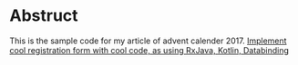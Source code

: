 # Abstruct 

This is the sample code for my article of advent calender 2017.
[Implement cool registration form with cool code, as using RxJava, Kotlin, Databinding](https://medium.com/eureka-engineering/rxjava-kotlin-databinding%E3%81%A7%E3%82%A4%E3%82%B1%E3%81%A6%E3%82%8B%E5%85%A5%E5%8A%9B%E3%83%95%E3%82%A9%E3%83%BC%E3%83%A0%E3%82%92%E3%82%B9%E3%83%83%E3%82%AD%E3%83%AA%E5%AE%9F%E8%A3%85%E3%81%99%E3%82%8B-ffff30f7a8c1)
